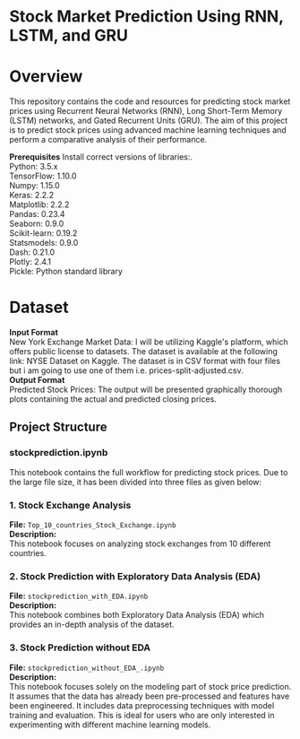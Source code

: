# Stock Market Prediction Using RNN, LSTM, and GRU
# Overview
This repository contains the code and resources for predicting stock market prices using Recurrent Neural Networks (RNN), Long Short-Term Memory (LSTM) networks, and Gated Recurrent Units (GRU). The aim of this project is to predict stock prices using advanced machine learning techniques and perform a comparative analysis of their performance.

**Prerequisites**
Install correct versions of libraries:.<br/>
Python: 3.5.x<br/>
TensorFlow: 1.10.0<br/>
Numpy: 1.15.0<br/>
Keras: 2.2.2<br/>
Matplotlib: 2.2.2<br/>
Pandas: 0.23.4<br/>
Seaborn: 0.9.0<br/>
Scikit-learn: 0.19.2<br/>
Statsmodels: 0.9.0<br/>
Dash: 0.21.0<br/>
Plotly: 2.4.1<br/>
Pickle: Python standard library 

# Dataset
**Input Format**<br/>
New York Exchange Market Data: I will be utilizing Kaggle's platform, which offers public license to datasets. The dataset is available at the following link: NYSE Dataset on Kaggle. The dataset is in CSV format with four files but i am going to use one of them i.e. prices-split-adjusted.csv.<br/>
**Output Format**<br/>
Predicted Stock Prices: The output will be presented graphically thorough plots containing the actual and predicted closing prices.<br/>

## Project Structure
### stockprediction.ipynb
This notebook contains the full workflow for predicting stock prices.
Due to the large file size, it has been divided into three files as given below: 

### 1. Stock Exchange Analysis
**File:** `Top_10_countries_Stock_Exchange.ipynb`  
**Description:**  
This notebook focuses on analyzing stock exchanges from 10 different countries. 

### 2. Stock Prediction with Exploratory Data Analysis (EDA)
**File:** `stockprediction_with_EDA.ipynb`  
**Description:**  
This notebook combines both Exploratory Data Analysis (EDA) which provides an in-depth analysis of the dataset.

### 3. Stock Prediction without EDA
**File:** `stockprediction_without_EDA_.ipynb`  
**Description:**  
This notebook focuses solely on the modeling part of stock price prediction. It assumes that the data has already been pre-processed and features have been engineered. It includes data preprocessing techniques with model training and evaluation. This is ideal for users who are only interested in experimenting with different machine learning models.


